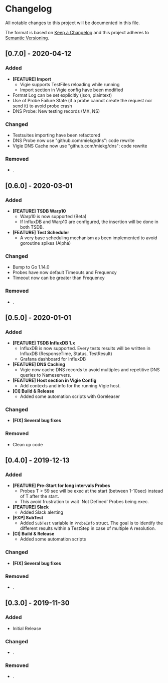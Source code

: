 # Changelog

All notable changes to this project will be documented in this file.

The format is based on [Keep a Changelog](http://keepachangelog.com/en/1.0.0/)
and this project adheres to [Semantic Versioning](http://semver.org/spec/v2.0.0.html).

## [0.7.0] - 2020-04-12

### Added
- **[FEATURE] Import**
    - Vigie supports TestFiles reloading while running
    - Import section in Vigie config have been modified
- Format Log can be set explicitly (json, plaintext)
- Use of Probe Failure State (if a probe cannot create the request nor send it) to avoid probe crash
- DNS Probe: New testing records (MX, NS)
### Changed
- Testsuites importing have been refactored
- DNS Probe now use "github.com/miekg/dns": code rewrite
- Vigie DNS Cache now use "github.com/miekg/dns": code rewrite
### Removed
- .

## [0.6.0] - 2020-03-01

### Added
- **[FEATURE] TSDB Warp10**
  - Warp10 is now supported (Beta)
  - If InfluxDB and Warp10 are configured, the insertion will be done in both TSDB.  
- **[FEATURE] Test Scheduler**
  - A very base scheduling mechanism as been implemented to avoid goroutine spikes (Alpha) 
### Changed
- Bump to Go 1.14.0
- Probes have now default Timeouts and Frequency
- Timeout now can be greater than Frequency
### Removed
- .

## [0.5.0] - 2020-01-01

### Added
- **[FEATURE] TSDB InfluxDB 1.x**
  - InfluxDB is now supported. Every tests results will be written in InfluxDB (ResponseTime, Status, TestResult)
  - Grafana dashboard for InfluxDB
- **[FEATURE] DNS Caching**
  - Vigie now cache DNS records to avoid multiples and repetitive DNS queries to Nameservers.
- **[FEATURE] Host section in Vigie Config**
  - Add contexts and info for the running Vigie host.
- **[CI] Build & Release**
  - Added some automation scripts with Goreleaser
### Changed
- **[FIX] Several bug fixes**
### Removed
- Clean up code

## [0.4.0] - 2019-12-13

### Added
- **[FEATURE] Pre-Start for long intervals Probes**
  - Probes T > 59 sec will be exec at the start (between 1-10sec) instead of T after the start.
  - This avoid frustration to wait 'Not Defined' Probes being exec.
- **[FEATURE] Slack**
  - Added Slack alerting
- **[EXP] SubTest**
  - Added `SubTest` variable in `ProbeInfo` struct. The goal is to identify the different results within a TestStep in case of multiple A resolution.
- **[CI] Build & Release**
  - Added some automation scripts

### Changed
- **[FIX] Several bug fixes**
### Removed
- .

## [0.3.0] - 2019-11-30

### Added
- Initial Release
### Changed
- .
### Removed
- .
